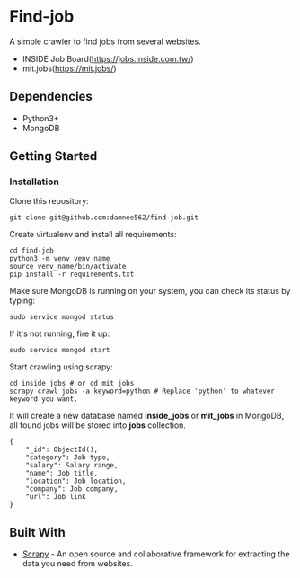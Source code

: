 # Find-job
A simple crawler to find jobs from several websites.
* INSIDE Job Board(https://jobs.inside.com.tw/)
* mit.jobs(https://mit.jobs/)

## Dependencies
* Python3+
* MongoDB

## Getting Started
### Installation
Clone this repository:

    git clone git@github.com:damnee562/find-job.git

Create virtualenv and install all requirements:

    cd find-job
    python3 -m venv venv_name
    source venv_name/bin/activate
    pip install -r requirements.txt

Make sure MongoDB is running on your system, you can check its status by typing:

    sudo service mongod status

If it's not running, fire it up:

    sudo service mongod start

Start crawling using scrapy:

    cd inside_jobs # or cd mit_jobs
    scrapy crawl jobs -a keyword=python # Replace 'python' to whatever keyword you want.

It will create a new database named **inside_jobs** or **mit_jobs** in MongoDB, all found jobs will be stored into **jobs** collection.

    {
        "_id": ObjectId(),
        "category": Job type,
        "salary": Salary range,
        "name": Job title,
        "location": Job location,
        "company": Job company,
        "url": Job link
    }

## Built With
* [Scrapy](https://scrapy.org/) - An open source and collaborative framework for extracting the data you need from websites.

